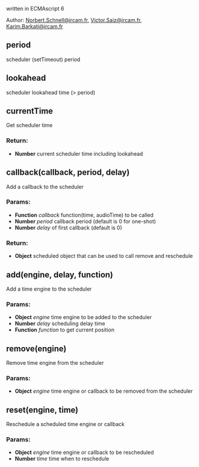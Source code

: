 

<!-- Start ./src/index.js -->

written in ECMAscript 6

Author: Norbert.Schnell@ircam.fr, Victor.Saiz@ircam.fr, Karim.Barkati@ircam.fr

## period

scheduler (setTimeout) period

## lookahead

scheduler lookahead time (> period)

## currentTime

Get scheduler time

### Return:

* **Number** current scheduler time including lookahead

## callback(callback, period, delay)

Add a callback to the scheduler

### Params: 

* **Function** *callback* function(time, audioTime) to be called
* **Number** *period* callback period (default is 0 for one-shot)
* **Number** *delay* of first callback (default is 0)

### Return:

* **Object** scheduled object that can be used to call remove and reschedule

## add(engine, delay, function)

Add a time engine to the scheduler

### Params: 

* **Object** *engine* time engine to be added to the scheduler
* **Number** *delay* scheduling delay time
* **Function** *function* to get current position

## remove(engine)

Remove time engine from the scheduler

### Params: 

* **Object** *engine* time engine or callback to be removed from the scheduler

## reset(engine, time)

Reschedule a scheduled time engine or callback

### Params: 

* **Object** *engine* time engine or callback to be rescheduled
* **Number** *time* time when to reschedule

<!-- End ./src/index.js -->

